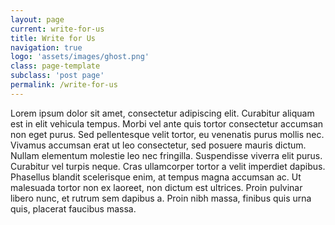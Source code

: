 ```yaml
---
layout: page
current: write-for-us
title: Write for Us
navigation: true
logo: 'assets/images/ghost.png'
class: page-template
subclass: 'post page'
permalink: /write-for-us
---
```


Lorem ipsum dolor sit amet, consectetur adipiscing elit. Curabitur aliquam est in elit vehicula tempus. Morbi vel ante quis tortor consectetur accumsan non eget purus. Sed pellentesque velit tortor, eu venenatis purus mollis nec. Vivamus accumsan erat ut leo consectetur, sed posuere mauris dictum. Nullam elementum molestie leo nec fringilla. Suspendisse viverra elit purus. Curabitur vel turpis neque. Cras ullamcorper tortor a velit imperdiet dapibus. Phasellus blandit scelerisque enim, at tempus magna accumsan ac. Ut malesuada tortor non ex laoreet, non dictum est ultrices. Proin pulvinar libero nunc, et rutrum sem dapibus a. Proin nibh massa, finibus quis urna quis, placerat faucibus massa.

